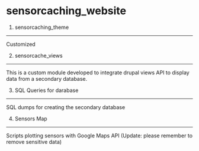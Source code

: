 sensorcaching_website
=====================

1. sensorcaching_theme
-----------------------------------
Customized


2. sensorcache_views
------------------------------------
This is a custom module developed to integrate drupal views API to display data from a secondary database. 


3. SQL Queries for darabase
-----------------------------------
SQL dumps for creating the secondary database


4. Sensors Map
-----------------------------------
Scripts plotting sensors with Google Maps API (Update: please remember to remove sensitive data)
